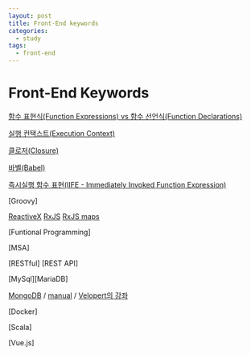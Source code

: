 ```yaml
---
layout: post
title: Front-End keywords
categories:
  - study
tags:
  - front-end
---
```

# Front-End Keywords

[함수 표현식(Function Expressions) vs 함수 선언식(Function Declarations)](https://joshua1988.github.io/web-development/javascript/function-expressions-vs-declarations/#%ED%95%A8%EC%88%98-%EC%84%A0%EC%96%B8%EC%8B%9D---function-declarations)

[실행 컨택스트(Execution Context)](https://poiemaweb.com/js-execution-context)

[클로저(Closure)](https://hyunseob.github.io/2016/08/30/javascript-closure/)

[바벨(Babel)](https://jeonghwan-kim.github.io/series/2019/12/22/frontend-dev-env-babel.html)

[즉시실행 함수 표현(IIFE - Immediately Invoked Function Expression)](https://developer.mozilla.org/ko/docs/Glossary/IIFE)

[Groovy]

[ReactiveX](http://reactivex.io/)   [RxJS](http://sculove.github.io/blog/2017/10/07/rxjsbook4/)   [RxJS maps](https://boxfoxs.tistory.com/413)

[Funtional Programming]


[MSA]

[RESTful] [REST API]

[MySql][MariaDB]

[MongoDB](https://poiemaweb.com/mongdb-basics) / [manual](https://docs.mongodb.com/manual/) / [Velopert의 강좌](https://velopert.com/436)

[Docker]

[Scala]

[Vue.js]
